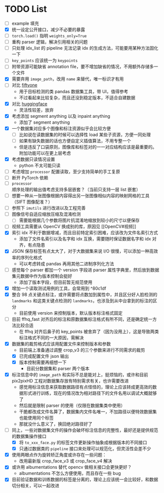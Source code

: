 # TODO List
- [ ] example 填充
- [x] 统一设定公开接口，减少不必要的暴露
- [ ] `torch.load()` 指明 `weights_only=True`
- [ ] 重构 parser 逻辑，解决引用相关的问题
- [ ] 只处理 idx_list 的 pipeline 无法记录 idx 的生成方法，可能要用某种方法固化一下
- [ ] `key_points` 应该统一为 `keypoints` 
- [ ] 附带资源可能缺省 annotation file，要不增加缺省的情况，不用额外存储多一个文件
- [x] 需要弃用 `image_path`，改用 `name` 来替代，唯一标识才有用
- [ ] 对比 [fiftyone](https://github.com/voxel51/fiftyone)
    - 用于目标检测的类 pandas 数据集工具，带 UI，值得参考
    - 不过看起来比较复杂，而且还没到稳定版本，不适合自建数据
- [x] 对比 [huggingface](https://github.com/huggingface/datasets)
    - 灵活性较差，放弃
- [x] 考虑添加 segment anything 以及 inpaint anything
    - 添加了 segment anything
- [x] 一个数据集对应多个图像和标注资源似乎会比较方便
    - [ ] 比如说在读数据集的时候可以选择性 load 某些子资源，方便一同处理
    - [ ] 如果有缺失数据的话也方便自定义插值算法，不用专整一个
    - 但是违反了口袋原则，图像库和标签对的一一对应结构应该是最重要的。附加功能可以在更上层考虑
- [x] 考虑数据只读情况设置
    - python 不太可能只读
- [ ] 考虑增加 `processor` 配置读取，至少支持简单的手工复原
- [ ] 断开 PyTorch 依赖
- [ ] `processor` 顺序处理的输出值考虑支持多层嵌套？（当前只支持一层 list 嵌套）
- [ ] 想要一种从一张图像根据内容得出另一张图像相似内容的映射网格的工具（SIFT 图像配准？）
- [ ] 参照下 `imutils` 进行改进以及工程完善
- [ ] 图像信号自适应缩放压缩及混淆检测
	- [ ] 需要能根据几个参数将图片抗混淆地缩放到较小的尺寸以便保存
- [ ] 视频工具需要从 OpenCV 换成别的库，原因见 [[OpenCV#视频]]
- [x] 索引 idx 不利于数据增减，而且目前特定索引困难，应该改为文件名索引方式
    - 添加了文件名索引以及名字和 idx 互换，需要随时保证数据名字和 idx 对齐，有点隐患
- [x] JSON 保存标签有点太大了，对于大数据集来说 I/O 很慢，可以添加一种高效率的序列化格式
	- 可以考虑转成 pandas 再用其他二进制序列化方法
- [ ] 感觉每个 parser 都加一个 version 字段进 parser 属性字典里，然后放到数据集元数据中作为版本控制会挺好
    - 添加了版本字段，但目前暂无规范使用
- [x] 增加一个读取测试用例的工具，会常用到 ^80c1df
- [x] 整合 98 点关键点标注，或许需要将点数加到属性中，并且区分好人脸检测的 `landmarks` 和这类关键点检测的 `landmarks`，也涉及到从中台拿到的标注的区分
	- 目前使用 version 来控制版本，默认版本标注格式固定
- [ ] 目前 ffhq_fast 对齐后的标注和原数据集标注格式有所不同，还是确定统一方法比较合适
	- 在 ffhq 对齐后鼻子的 key_points 被舍弃了（因为没用上），这是导致两类标注格式不同的一大原因，需解决
- [x] 数据集的裁剪格式应该用配置文件来控制版本和参数
	- 目前端上准备通过调整 crop_v3 的三个参数来进行不同需求的裁剪
	- [x] 已完成配置文件 json 输出
	- [x] 版本控制需要再细想一下
		- 目前分数据集和 parser 两个版本
- [x] 标注信息中的 `image_path` 和实际不总是能对上，挺烦恼的，或许和目前 pix2pixHD 工程对数据集存放有特别需求有关，也许需要改进
	- 感觉用标注信息来获取数据路径有点怪怪的，理论上应该转成更高效的数据形式进行训练，现在的情况改为相对路径下的文件名用以调试大概就够了
	- 然后就是限制 parser 的使用（仅限在数据集类中使用）
	- 干脆都改成文件名算了，数据集内文件名唯一，不加路径以便特效数据集也能使用同个标签
	- 那就没什么意义了，换回绝对路径好了
- [ ] 同上，一些对数据集文件的操作会破坏标注信息的完整性，最好还是提供规范的数据集操作接口
	- [x] 将 `to_xxx_face.py` 的标签文件更新操作抽象成根据版本的不同接口
	- [x] 只通过数据类的 `pipeline` 接口来处理可以规范化，但灵活性会差不少
- [x] 使用两眼点作为旋转矫正角度或许存在一些问题：
	- 改用最新版 crop_face_v3 或 crop_face_v4 解决
- [x] 或许用 albumentations 替代 opencv 做相关接口会更快更好？
	- albumentations 不怎么方便使用，而且存在一些 bug
- [x] 目前验证数据和训练数据的标签是分离的，理论上应该统一会比较好，和数据切分相关，可以一起改进
